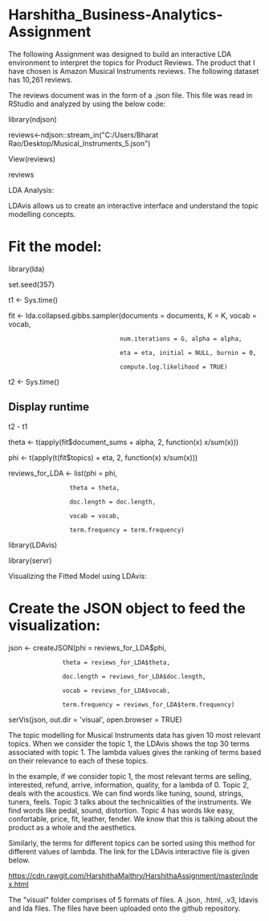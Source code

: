 # Harshitha_Business-Analytics-Assignment

The following Assignment was designed to build an interactive LDA environment to interpret the topics for Product Reviews. The product that I have chosen is Amazon Musical Instruments reviews. The following dataset has 10,261 reviews. 

The reviews document was in the form of a .json file. This file was read in RStudio and analyzed by using the below code:

library(ndjson)

reviews<-ndjson::stream_in("C:/Users/Bharat Rao/Desktop/Musical_Instruments_5.json")

View(reviews)

reviews

LDA Analysis: 

LDAvis allows us to create an interactive interface and understand the topic modelling concepts.

# Fit the model:
library(lda)

set.seed(357)

t1 <- Sys.time()

fit <- lda.collapsed.gibbs.sampler(documents = documents, K = K, vocab = vocab,

                                   num.iterations = G, alpha = alpha, 
                                   
                                   eta = eta, initial = NULL, burnin = 0,
                                   
                                   compute.log.likelihood = TRUE)
t2 <- Sys.time()

## Display runtime

t2 - t1  

theta <- t(apply(fit$document_sums + alpha, 2, function(x) x/sum(x)))

phi <- t(apply(t(fit$topics) + eta, 2, function(x) x/sum(x)))

reviews_for_LDA <- list(phi = phi,

                     theta = theta,
                     
                     doc.length = doc.length,
                     
                     vocab = vocab,
                     
                     term.frequency = term.frequency)

library(LDAvis)

library(servr)

Visualizing the Fitted Model using LDAvis:

# Create the JSON object to feed the visualization:

json <- createJSON(phi = reviews_for_LDA$phi, 

                   theta = reviews_for_LDA$theta, 
                   
                   doc.length = reviews_for_LDA$doc.length, 
                   
                   vocab = reviews_for_LDA$vocab, 
                   
                   term.frequency = reviews_for_LDA$term.frequency)

serVis(json, out.dir = 'visual', open.browser = TRUE)

The topic modelling for Musical Instruments data has given 10 most relevant topics. When we consider the topic 1, the LDAvis shows the top 30 terms associated with topic 1. The lambda values gives the ranking of terms based on their relevance to each of these topics.

In the example, if we consider topic 1, the most relevant terms are selling, interested, refund, arrive, information, quality,  for a lambda of 0. 
Topic 2, deals with the acoustics. We can find words like tuning, sound, strings, tuners, feels.
Topic 3 talks about the technicalities of the instruments. We find words like pedal, sound, distortion.
Topic 4 has words like easy, confortable, price, fit, leather, fender. We know that this is talking about the product as a whole and the aesthetics. 

Similarly, the terms for different topics can be sorted using this method for different values of lambda. 
The link for the LDAvis interactive file is given below.

https://cdn.rawgit.com/HarshithaMaithry/HarshithaAssignment/master/index.html

The "visual" folder comprises of 5 formats of files. A .json, .html, .v3, ldavis and lda files. 
The files have been uploaded onto the github repository.

